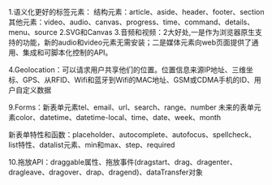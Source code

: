 
1.语义化更好的标签元素：
结构元素：article、aside、header、footer、section
其他元素：video、audio、canvas、progress、time、command、details、menu、source
2.SVG和Canvas
3.音频和视频：2大好处,一是作为浏览器原生支持的功能，新的audio和video元素无需安装；二是媒体元素向web页面提供了通用、集成和可脚本化控制的API。

4.Geolocation：可以请求用户共享他们的位置。位置信息来源IP地址、三维坐标、GPS、从RFID、Wifi和蓝牙到Wifi的MAC地址、GSM或CDMA手机的ID、用户自定义数据

9.Forms：新表单元素tel、email、url、search、range、number 未来的表单元素color、datetime、datetime-local、time、date、week、month

新表单特性和函数：placeholder、autocomplete、autofocus、spellcheck、list特性、datalist元素、min和max、step、required

10.拖放API：draggable属性、拖放事件(dragstart、drag、dragenter、dragleave、dragover、drap、dragend)、dataTransfer对象